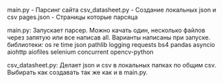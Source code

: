 main.py - Парсинг сайта
csv_datasheet.py - Создание локальных json и csv
pages.json - Страницы которые парсяца

main.py:
Запускает парсер. Можно качать один, несколько файлов через запятую или все написав all. Варианты написаны при запуске.
библиотеки:
os
re
time
json
pathlib
logging
requests
bs4
pandas
asyncio
aiohttp
aiofiles
selenium
concurrent
opencv-python

csv_datasheet.py:
Делает json и csv в локальных папках по общим csv. Выбирать как создавать так же как и в main.py.
